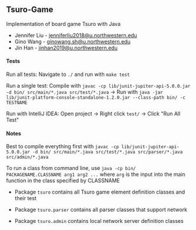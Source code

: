 ## Tsuro-Game

Implementation of board game Tsuro with Java

* Jennifer Liu - jenniferliu2018@u.northwestern.edu 
* Gino Wang - ginowang.sh@u.northwestern.edu 
* Jin Han - jinhan2019@u.northwestern.edu

#### Tests
Run all tests: Navigate to `./` and run with `make test`

Run a single test: Compile with `javac -cp lib/junit-jupiter-api-5.0.0.jar -d bin/ src/main/*.java src/test/*.java` -> Run with `java -jar lib/junit-platform-console-standalone-1.2.0.jar --class-path bin/ -c TESTNAME` 

Run with IntelliJ IDEA: Open project -> Right click `test/` -> Click "Run All Test"

#### Notes

Best to compile everything first with `javac -cp lib/junit-jupiter-api-5.0.0.jar -d bin/ src/main/*.java src/test/*.java src/parser/*.java src/admin/*.java`

To run a class from command line, use `java -cp bin/ PACKAGENAME.CLASSNAME arg1 arg2 ...` where `arg` is the input into the main function in the class specified by CLASSNAME

* Package `tsuro` contains all Tsuro game element definition classes and their test 

* Package `tsuro.parser` contains all parser classes that support network

* Package `tsuro.admin` contains local network server definition classes